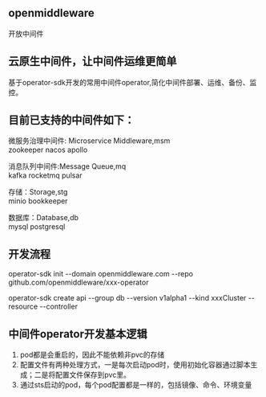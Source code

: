 ## openmiddleware
开放中间件

## 云原生中间件，让中间件运维更简单

基于operator-sdk开发的常用中间件operator,简化中间件部署、运维、备份、监控。
## 目前已支持的中间件如下：
微服务治理中间件: Microservice Middleware,msm  
zookeeper
nacos
apollo

消息队列中间件:Message Queue,mq  
kafka
rocketmq
pulsar

存储：Storage,stg  
minio
bookkeeper

数据库：Database,db  
mysql
postgresql


## 开发流程

operator-sdk init --domain openmiddleware.com --repo github.com/openmiddleware/xxx-operator

operator-sdk create api --group db --version v1alpha1 --kind xxxCluster --resource --controller

## 中间件operator开发基本逻辑
1. pod都是会重启的，因此不能依赖非pvc的存储
2. 配置文件有两种处理方式，一是每次启动pod时，使用初始化容器通过脚本生成；二是将配置文件保存到pvc里。
3. 通过sts启动的pod，每个pod配置都是一样的，包括镜像、命令、环境变量


